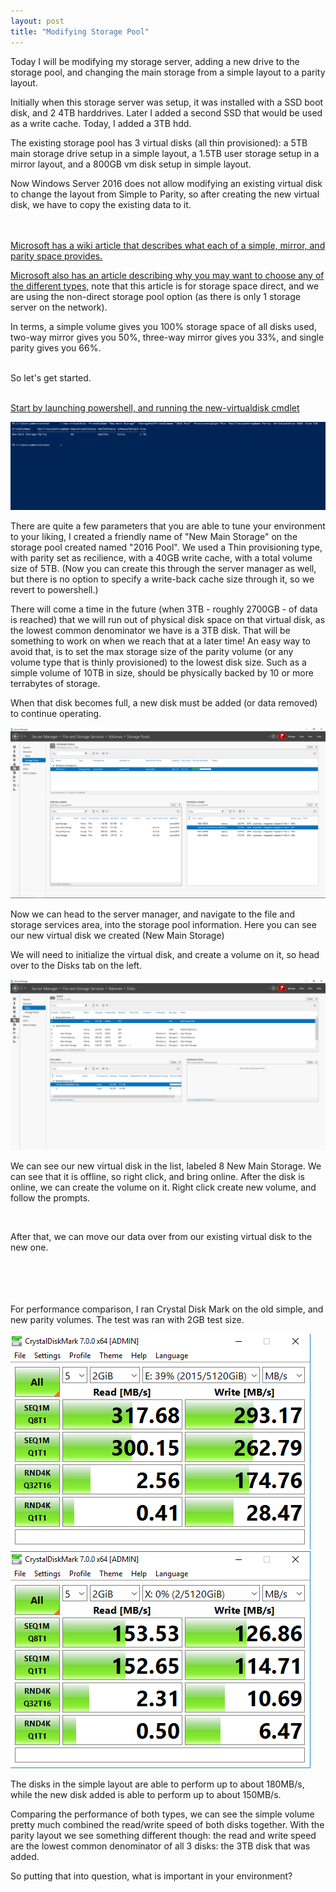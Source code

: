 ```yaml
---
layout: post
title: "Modifying Storage Pool"
---
```




Today I will be modifying my storage server, adding a new drive to the storage pool, and changing the main storage from a simple layout to a parity layout.


Initially when this storage server was setup, it was installed with a SSD boot disk, and 2 4TB harddrives. Later I added a second SSD that would be used as a write cache.
Today, I added a 3TB hdd.


The existing storage pool has 3 virtual disks (all thin provisioned): a 5TB main storage drive setup in a simple layout, a 1.5TB user storage setup in a mirror layout, and a 800GB vm disk setup in simple layout.


Now Windows Server 2016 does not allow modifying an existing virtual disk to change the layout from Simple to Parity, so after creating the new virtual disk, we have to copy the existing data to it.


<br /><br />
[Microsoft has a wiki article that describes what each of a simple, mirror, and parity space provides.](https://social.technet.microsoft.com/wiki/contents/articles/11382.storage-spaces-frequently-asked-questions-faq.aspx#What_are_the_best_uses_of_simple_mirror_and_parity_spaces)

[Microsoft also has an article describing why you may want to choose any of the different types,](https://docs.microsoft.com/en-us/windows-server/storage/storage-spaces/storage-spaces-fault-tolerance) note that this article is for storage space direct, and we are using the non-direct storage pool option (as there is only 1 storage server on the network).

In terms, a simple volume gives you 100% storage space of all disks used, two-way mirror gives you 50%, three-way mirror gives you 33%, and single parity gives you 66%.


<br />
So let's get started.
<br /><br />


[Start by launching powershell, and running the new-virtualdisk cmdlet](https://docs.microsoft.com/en-us/powershell/module/storage/new-virtualdisk?view=win10-ps)

![Create the new pool](/assets/images/2020-07-07-UpgradingStoragePool/1.png)


There are quite a few parameters that you are able to tune your environment to your liking, I created a friendly name of "New Main Storage" on the storage pool created named "2016 Pool". We used a Thin provisioning type, with parity set as recilience, with a 40GB write cache, with a total volume size of 5TB.
(Now you can create this through the server manager as well, but there is no option to specify a write-back cache size through it, so we revert to powershell.)

There will come a time in the future (when 3TB - roughly 2700GB - of data is reached) that we will run out of physical disk space on that virtual disk, as the lowest common denominator we have is a 3TB disk. That will be something to work on when we reach that at a later time! An easy way to avoid that, is to set the max storage size of the parity volume (or any volume type that is thinly provisioned) to the lowest disk size. Such as a simple volume of 10TB in size, should be physically backed by 10 or more terrabytes of storage.

When that disk becomes full, a new disk must be added (or data removed) to continue operating.



![StoragePool Server manager](/assets/images/2020-07-07-UpgradingStoragePool/2.png)

Now we can head to the server manager, and navigate to the file and storage services area, into the storage pool information. Here you can see our new virtual disk we created (New Main Storage)

We will need to initialize the virtual disk, and create a volume on it, so head over to the Disks tab on the left.

![Storage pool disks tab](/assets/images/2020-07-07-UpgradingStoragePool/3.png)

We can see our new virtual disk in the list, labeled 8 New Main Storage. We can see that it is offline, so right click, and bring online. After the disk is online, we can create the volume on it. Right click create new volume, and follow the prompts.


<br />

After that, we can move our data over from our existing virtual disk to the new one.

<br /><br /><br /><br />
For performance comparison, I ran Crystal Disk Mark on the old simple, and new parity volumes. The test was ran with 2GB test size.

![Simple disk performance](/assets/images/2020-07-07-UpgradingStoragePool/4.png)
![Parity disk performance](/assets/images/2020-07-07-UpgradingStoragePool/5.png)

The disks in the simple layout are able to perform up to about 180MB/s, while the new disk added is able to perform up to about 150MB/s.

Comparing the performance of both types, we can see the simple volume pretty much combined the read/write speed of both disks together. With the parity layout we see something different though: the read and write speed are the lowest common denominator of all 3 disks: the 3TB disk that was added.

So putting that into question, what is important in your environment?